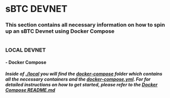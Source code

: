 # sBTC DEVNET

<!-- ## This section contains all necessary information on how to spin up an sBTC Devnet using both Docker Compose or Kubernetes locally or in the cloud -->
### This section contains all necessary information on how to spin up an sBTC Devnet using Docker Compose

#

<!-- > To setup locally, you can use Docker Compose or Minikube (for K8s setup) -->


### **LOCAL DEVNET**

#### - Docker Compose

##### Inside of [./local](local/) you will find the [docker-compose](local/docker-compose/) folder which contains all the necessary containers and the [docker-compose.yml](local/docker-compose/docker-compose.yml). For for detailed instructions on how to get started, please refer to the [ Docker Compose README.md](local/docker-compose/README.md)

<!-- ##### - Minikube -->

<!-- ### CLOUD DEVNET
##### - EKS -->

<!-- Make sure you have the following installed:

[1] minikube

* Install: `brew install minikube`

[2] Docker Desktop
* https://docs.docker.com/desktop/install/mac-install/#system-requirements

[3] `kubectl` (Kubernetes cli tool)

* Install: `brew install kubectl`

* Install: `brew install kubectx`

* (OPTIONAL) I highly suggest you also add these aliases to your `.zshrc` (don't forget to `source ~/.zshrc`):

```
alias k='kubectl'
alias ka='kubectl apply -f'
alias kg='kubectl get'
alias kp='kubectl port-forward'
alias kd='kubectl delete'
alias kdr='kubectl describe'
alias kdf='kubectl delete -f'
```

[4] Helm

* Install: `brew install helm`

[5] Install Minikube Addons

`minikube addons enable volumesnapshots`
`minikube addons enable csi-hostpath-driver` -->

<!-- [6] Install Postgres tools -->



<!-- Some Boilerplate instructions:

* Add Bitnami Repo: `helm repo add bitnami https://charts.bitnami.com/bitnami`
* Start up docker desktop
* `minikube start`
* Check to see if your k8s context is correctly attached to the minikube cluster : `kubectx` (it should say minikube)
* Ensure you set the ctx to minikube: `kubectx minikube` 
* Check to see what namespace you are currently on : `kubens` (should be `default`)
 -->
